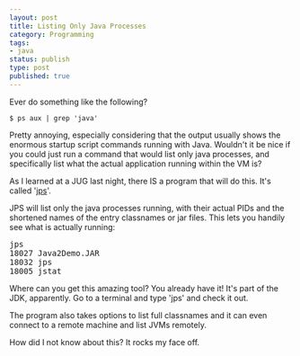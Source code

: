 ```yaml
---
layout: post
title: Listing Only Java Processes
category: Programming
tags:
- java
status: publish
type: post
published: true
---
```


Ever do something like the following?

~~~terminal
$ ps aux | grep 'java'
~~~

Pretty annoying, especially considering that the output usually shows the enormous startup script commands running with Java.  Wouldn't it be nice if you could just run a command that would list only java processes, and specifically list what the actual application running within the VM is?

As I learned at a JUG last night, there IS a program that will do this.  It's called '[jps](http://java.sun.com/j2se/1.5.0/docs/tooldocs/share/jps.html)'.

JPS will list only the java processes running, with their actual PIDs and the shortened names of the entry classnames or jar files.  This lets you handily see what is actually running:

<pre>
jps
18027 Java2Demo.JAR
18032 jps
18005 jstat
</pre>
Where can you get this amazing tool?  You already have it!  It's part of the JDK, apparently.  Go to a terminal and type 'jps' and check it out.

The program also takes options to list full classnames and it can even connect to a remote machine and list JVMs remotely.

How did I not know about this?  It rocks my face off.


